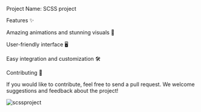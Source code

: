 Project Name: SCSS project


Features ✨

Amazing animations and stunning visuals 🎨

User-friendly interface 🖥️

Easy integration and customization 🛠️

Contributing 🤝

If you would like to contribute, feel free to send a pull request. We welcome suggestions and feedback about the project!


![scssproject](https://github.com/user-attachments/assets/caf6046f-23f1-42c0-8ded-b5727e86c4e2)


